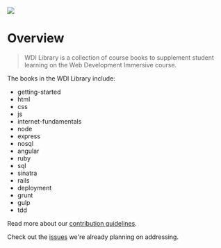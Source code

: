 ![](https://ga-dash.s3.amazonaws.com/production/assets/logo-9f88ae6c9c3871690e33280fcf557f33.png)

# Overview
> WDI Library is a collection of course books to supplement student learning on the Web Development Immersive course.

The books in the WDI Library include:

- getting-started
- html
- css 
- js
- internet-fundamentals
- node
- express
- nosql
- angular
- ruby
- sql
- sinatra
- rails
- deployment
- grunt
- gulp
- tdd

Read more about our [contribution guidelines](CONTRIBUTING.md).

Check out the [issues](../../issues) we're already planning on addressing.
